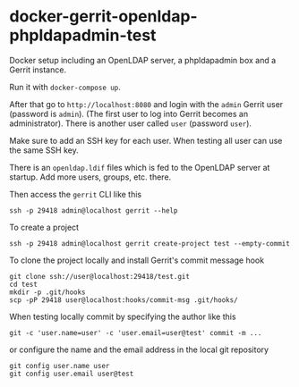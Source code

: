 # docker-gerrit-openldap-phpldapadmin-test

Docker setup including an OpenLDAP server, a phpldapadmin box and a Gerrit
instance.

Run it with `docker-compose up`.

After that go to `http://localhost:8080` and login with the `admin` Gerrit user
(password is `admin`). (The first user to log into Gerrit becomes an
administrator). There is another user called `user` (password `user`).

Make sure to add an SSH key for each user. When testing all user can use the
same SSH key.

There is an `openldap.ldif` files which is fed to the OpenLDAP server at
startup. Add more users, groups, etc. there.

Then access the `gerrit` CLI like this

```
ssh -p 29418 admin@localhost gerrit --help
```

To create a project

```
ssh -p 29418 admin@localhost gerrit create-project test --empty-commit
```

To clone the project locally and install Gerrit's commit message hook

```
git clone ssh://user@localhost:29418/test.git
cd test
mkdir -p .git/hooks
scp -pP 29418 user@localhost:hooks/commit-msg .git/hooks/
```

When testing locally commit by specifying the author like this

```
git -c 'user.name=user' -c 'user.email=user@test' commit -m ...
```

or configure the name and the email address in the local git repository

```
git config user.name user
git config user.email user@test
```
